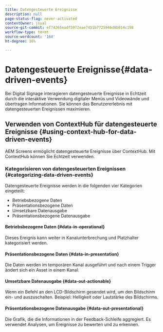 ```yaml
---
title: Datengesteuerte Ereignisse
description: null
page-status-flag: never-activated
contentOwner: jsyal
source-git-commit: ef74265eadf5972eae7451b7725946d8b014c198
workflow-type: tm+mt
source-wordcount: '164'
ht-degree: 16%

---
```



# Datengesteuerte Ereignisse{#data-driven-events}

Bei Digital Signage interagieren datengesteuerte Ereignisse in Echtzeit durch die interaktive Verwendung digitaler Menüs und Videowände und übertragen Informationen. Sie können das Benutzererlebnis mit datengesteuerten Ereignissen maximieren.

## Verwenden von ContextHub für datengesteuerte Ereignisse    {#using-context-hub-for-data-driven-events}

AEM Screens ermöglicht datengesteuerte Ereignisse über ContextHub. Mit ContextHub können Sie Echtzeit verwenden.

### Kategorisieren von datengesteuerten Ereignissen {#categorizing-data-driven-events}

Datengesteuerte Ereignisse werden in die folgenden vier Kategorien eingeteilt:

* Betriebsbezogene Daten
* Präsentationsbezogene Daten
* Umsetzbare Datenausgabe
* Präsentationsbezogene Datenausgabe   

#### Betriebsbezogene Daten {#data-in-operational}

Dieses Ereignis kann weiter in Kanalunterbrechung und Platzhalter kategorisiert werden.

#### Präsentationsbezogene Daten {#data-in-presentation}

Die Daten werden im temporären Kanal ausgeführt und nach einem Trigger ändert sich ein Asset in einem Kanal.

#### Umsetzbare Datenausgabe {#data-out-actionable}

Wenn ein Befehl an den LCD-Bildschirm gesendet wird, um den Bildschirm ein- und auszuschalten. Beispiel: Helligkeit oder Lautstärke des Bildschirms.

#### Präsentationsbezogene Datenausgabe    {#data-out-presentational}

Die Grafik, die die Informationen in der Feedback-Schleife aggregiert. Es verwendet Analysen, um Ereignisse zu bewerten und zu erkennen.
